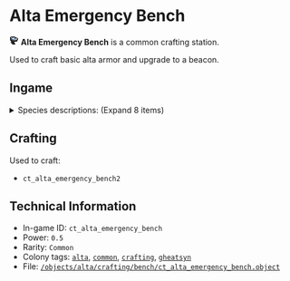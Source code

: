 # Alta Emergency Bench

<img src="https://raw.githubusercontent.com/Ceterai/Enternia/main/objects/alta/crafting/bench/icon1.png" alt="Alta Emergency Bench icon" loading="lazy" height=16px width="auto" /> **Alta Emergency Bench** is a common crafting station.

Used to craft basic alta armor and upgrade to a beacon.

## Ingame

<details><summary>Species descriptions: (Expand 8 items)</summary>

- Alta: This station allows to upgrade equipment using gheatsyn shards.
- Apex: A workbench, presumably for general works with titanium and crystal matters.
- Avian: A crafting bench made of titanium.
- Floran: Floran putsss a crystal in - getsss a shiny out.
- Glitch: Impressed. Simple yet functional, contains unusual instruments.
- Human: A crafting table out of a titanium. Do you need to have another workbench just to create this one?
- Hylotl: The simplicity of its design compliments the simplicity of its functionality.
- Novakid: Basic lookin' bench.

</details>

## Crafting

Used to craft:

- `ct_alta_emergency_bench2`

## Technical Information

- In-game ID: `ct_alta_emergency_bench`
- Power: `0.5`
- Rarity: `Common`
- Colony tags: [`alta`](https://ceterai.github.io/MyEnternia/Wiki/Tags/Alta), [`common`](https://ceterai.github.io/MyEnternia/Wiki/Tags/Common), [`crafting`](https://ceterai.github.io/MyEnternia/Wiki/Tags/Crafting), [`gheatsyn`](https://ceterai.github.io/MyEnternia/Wiki/Tags/Gheatsyn)
- File: [`/objects/alta/crafting/bench/ct_alta_emergency_bench.object`](https://github.com/Ceterai/Enternia/blob/main/objects/alta/crafting/bench/ct_alta_emergency_bench.object)

